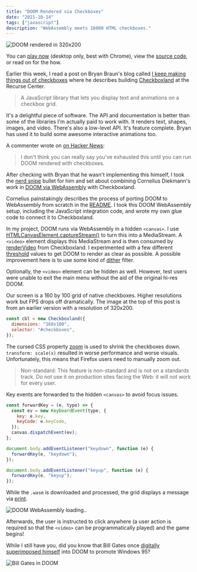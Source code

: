 ```yaml
---
title: "DOOM Rendered via Checkboxes"
date: "2021-10-14"
tags: ["javascript"]
description: "WebAssembly meets 16000 HTML checkboxes."
---
```


![DOOM rendered in 320x200](doom-checkboxes.png)

You can [play now](https://healeycodes.github.io/doom-checkboxes/) (desktop only, best with Chrome), view the [source code](https://github.com/healeycodes/doom-checkboxes), or read on for the how.

Earlier this week, I read a post on Bryan Braun's blog called [I keep making things out of checkboxes](https://www.bryanbraun.com/2021/09/21/i-keep-making-things-out-of-checkboxes/) where he describes building [Checkboxland](https://www.bryanbraun.com/checkboxland/) at the Recurse Center.

> A JavaScript library that lets you display text and animations on a checkbox grid.

It's a delightful piece of software. The API and documentation is better than some of the libraries I'm actually paid to work with. It renders text, shapes, images, and video. There's also a low-level API. It's feature complete. Bryan has used it to build some awesome interactive animations too.

A commenter wrote on [on Hacker News](https://news.ycombinator.com/item?id=28826839):

> I don't think you can really say you've exhausted this until you can run DOOM rendered with checkboxes.

After checking with Bryan that he wasn't implementing this himself, I took the [nerd snipe](https://xkcd.com/356/) bullet for him and set about combining Cornelius Diekmann's work in [DOOM via WebAssembly](https://github.com/diekmann/wasm-fizzbuzz) with Checkboxland.

Cornelius painstakingly describes the process of porting DOOM to WebAssembly from scratch in the [README](https://github.com/diekmann/wasm-fizzbuzz/tree/main/doom). I took this DOOM WebAssembly setup, including the JavaScript integration code, and wrote my own glue code to connect it to Checkboxland.

In my project, DOOM runs via WebAssembly in a hidden `<canvas>`. I use [HTMLCanvasElement.captureStream()](https://developer.mozilla.org/en-US/docs/Web/API/HTMLCanvasElement/captureStream) to turn this into a MediaStream. A `<video>` element displays this MediaStream and is then consumed by [renderVideo](https://www.bryanbraun.com/checkboxland/#rendervideo) from Checkboxland. I experimented with a few different [threshold](https://www.bryanbraun.com/checkboxland/#renderVideo-arguments) values to get DOOM to render as clear as possible. A possible improvement here is to use some kind of [dither](https://en.wikipedia.org/wiki/Dither) filter.

Optionally, the `<video>` element can be hidden as well. However, test users were unable to exit the main menu without the aid of the original hi-res DOOM.

Our screen is a 160 by 100 grid of native checkboxes. Higher resolutions work but FPS drops off dramatically. The image at the top of this post is from an earlier version with a resolution of 320x200.

```js
const cbl = new Checkboxland({
  dimensions: "160x100",
  selector: "#checkboxes",
});
```

The cursed CSS property [zoom](https://developer.mozilla.org/en-US/docs/Web/CSS/zoom) is used to shrink the checkboxes down. `transform: scale(x)` resulted in worse performance and worse visuals. Unfortunately, this means that Firefox users need to manually zoom out.

> Non-standard: This feature is non-standard and is not on a standards track. Do not use it on production sites facing the Web: it will not work for every user.

Key events are forwarded to the hidden `<canvas>` to avoid focus issues.

```js
const forwardKey = (e, type) => {
  const ev = new KeyboardEvent(type, {
    key: e.key,
    keyCode: e.keyCode,
  });
  canvas.dispatchEvent(ev);
};

document.body.addEventListener("keydown", function (e) {
  forwardKey(e, "keydown");
});

document.body.addEventListener("keyup", function (e) {
  forwardKey(e, "keyup");
});
```

While the `.wasm` is downloaded and processed, the grid displays a message via [print](https://www.bryanbraun.com/checkboxland/#print).

![DOOM WebAssembly loading..](loading.png)

Afterwards, the user is instructed to click anywhere (a user action is required so that the `<video>` can be programmatically played) and the game begins!

While I still have you, did you know that Bill Gates once [digitally superimposed himself](https://youtu.be/KN0K58EfJSg?t=44) into DOOM to promote Windows 95?

![Bill Gates in DOOM](billdoom.png)
